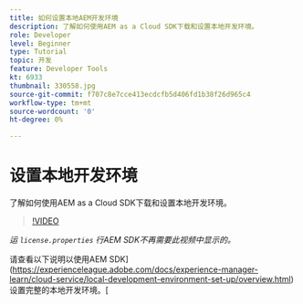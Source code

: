 ```yaml
---
title: 如何设置本地AEM开发环境
description: 了解如何使用AEM as a Cloud SDK下载和设置本地开发环境。
role: Developer
level: Beginner
type: Tutorial
topic: 开发
feature: Developer Tools
kt: 6933
thumbnail: 330558.jpg
source-git-commit: f707c8e7cce413ecdcfb5d406fd1b38f26d965c4
workflow-type: tm+mt
source-wordcount: '0'
ht-degree: 0%

---
```



# 设置本地开发环境

了解如何使用AEM as a Cloud SDK下载和设置本地开发环境。

>[!VIDEO](https://video.tv.adobe.com/v/330558/?quality=12&learn=on)

_运 `license.properties` 行AEM SDK不再需要此视频中显示的。_

请查看以下说明以使用AEM SDK](https://experienceleague.adobe.com/docs/experience-manager-learn/cloud-service/local-development-environment-set-up/overview.html)设置完整的本地开发环境。[
